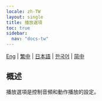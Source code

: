 ```yaml
---
locale: zh-TW
layout: single
title: 播放選項
toc: true
sidebar:
  nav: "docs-tw"
---
```

[Eng](/dancexr/features/playback_options) | [繁中](/tw/dancexr/features/playback_options) | [日本語](/jp/dancexr/features/playback_options) | [한국어](/kr/dancexr/features/playback_options) | [简中](/zh/dancexr/features/playback_options)


## 概述
播放選項是控制音頻和動作播放的設定。